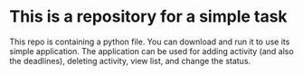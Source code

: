 # This is a repository for a simple task

This repo is containing a python file. You can download and run it to use its simple application.
The application can be used for adding activity (and also the deadlines), deleting activity, view list, and change the status.